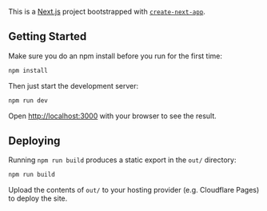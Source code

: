 This is a [Next.js](https://nextjs.org) project bootstrapped with [`create-next-app`](https://nextjs.org/docs/app/api-reference/cli/create-next-app).

## Getting Started

Make sure you do an npm install before you run for the first time:

```bash
npm install
```

Then just start the development server:

```bash
npm run dev
```

Open [http://localhost:3000](http://localhost:3000) with your browser to see the result.

## Deploying

Running `npm run build` produces a static export in the `out/` directory:

```bash
npm run build
```

Upload the contents of `out/` to your hosting provider (e.g. Cloudflare Pages) to deploy the site.
